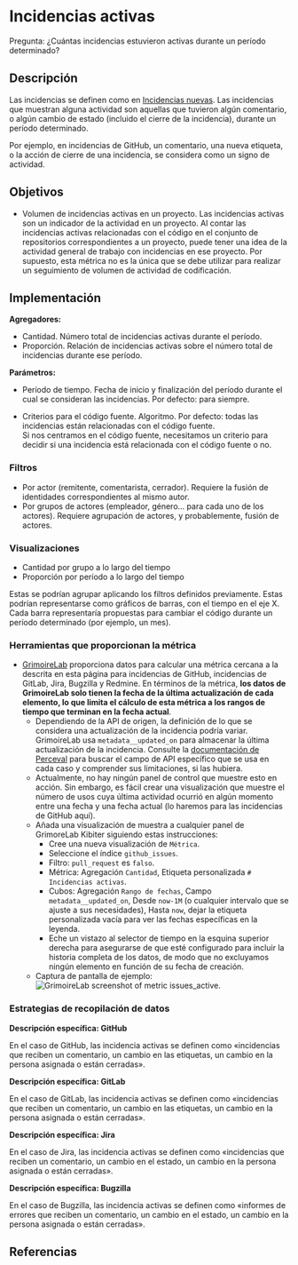 # Incidencias activas

Pregunta: ¿Cuántas incidencias estuvieron activas durante un período determinado?


## Descripción

Las incidencias se definen como en [Incidencias nuevas](https://github.com/chaoss/wg-evolution/blob/master/metrics/Issues_New.md). Las incidencias que muestran alguna actividad son aquellas que tuvieron algún comentario, o algún cambio de estado (incluido el cierre de la incidencia), durante un período determinado.

Por ejemplo, en incidencias de GitHub, un comentario, una nueva etiqueta, o la acción de cierre de una incidencia, se considera como un signo de actividad.


## Objetivos

* Volumen de incidencias activas en un proyecto. Las incidencias activas son un indicador de la actividad en un proyecto. Al contar las incidencias activas relacionadas con el código en el conjunto de repositorios correspondientes a un proyecto, puede tener una idea de la actividad general de trabajo con incidencias en ese proyecto. Por supuesto, esta métrica no es la única que se debe utilizar para realizar un seguimiento de volumen de actividad de codificación.


## Implementación

**Agregadores:**
* Cantidad. Número total de incidencias activas durante el período.
* Proporción. Relación de incidencias activas sobre el número total de incidencias durante ese período.

**Parámetros:**
* Período de tiempo. Fecha de inicio y finalización del período durante el cual se consideran las incidencias. Por defecto: para siempre.

* Criterios para el código fuente. Algoritmo. Por defecto: todas las incidencias están relacionadas con el código fuente.  
  Si nos centramos en el código fuente, necesitamos un criterio para decidir si una incidencia está relacionada con el código fuente o no.

### Filtros

* Por actor (remitente, comentarista, cerrador). Requiere la fusión de identidades correspondientes al mismo autor.
* Por grupos de actores (empleador, género... para cada uno de los actores). Requiere agrupación de actores, y probablemente, fusión de actores.


### Visualizaciones

* Cantidad por grupo a lo largo del tiempo
* Proporción por período a lo largo del tiempo

Estas se podrían agrupar aplicando los filtros definidos previamente. Estas podrían representarse como gráficos de barras, con el tiempo en el eje X. Cada barra representaría propuestas para cambiar el código durante un período determinado (por ejemplo, un mes).


### Herramientas que proporcionan la métrica

* [GrimoireLab](https://chaoss.github.io/grimoirelab) proporciona datos para calcular una métrica cercana a la descrita en esta página para incidencias de GitHub, incidencias de GitLab, Jira, Bugzilla y Redmine. En términos de la métrica, **los datos de GrimoireLab solo tienen la fecha de la última actualización de cada elemento, lo que limita el cálculo de esta métrica a los rangos de tiempo que terminan en la fecha actual**.
  - Dependiendo de la API de origen, la definición de lo que se considera una actualización de la incidencia podría variar. GrimoireLab usa `metadata__updated_on` para almacenar la última actualización de la incidencia. Consulte la [documentación de Perceval](https://perceval.readthedocs.io/en/latest/search.html?q=metadata_updated_on&check_keywords=yes&area=default) para buscar el campo de API específico que se usa en cada caso y comprender sus limitaciones, si las hubiera.
  - Actualmente, no hay ningún panel de control que muestre esto en acción. Sin embargo, es fácil crear una visualización que muestre el número de usos cuya última actividad ocurrió en algún momento entre una fecha y una fecha actual (lo haremos para las incidencias de GitHub aquí).
  - Añada una visualización de muestra a cualquier panel de GrimoreLab Kibiter siguiendo estas instrucciones:
    * Cree una nueva visualización de `Métrica`.
    * Seleccione el índice `github_issues`.
    * Filtro: `pull_request` es `falso`.
    * Métrica: Agregación `Cantidad`, Etiqueta personalizada `# Incidencias activas`.
    * Cubos: Agregación `Rango de fechas`, Campo `metadata__updated_on`, Desde `now-1M` (o cualquier intervalo que se ajuste a sus necesidades), Hasta `now`, dejar la etiqueta personalizada vacía para ver las fechas específicas en la leyenda.
    * Eche un vistazo al selector de tiempo en la esquina superior derecha para asegurarse de que esté configurado para incluir la historia completa de los datos, de modo que no excluyamos ningún elemento en función de su fecha de creación.
  - Captura de pantalla de ejemplo: ![GrimoireLab screenshot of metric issues_active](https://github.com/chaoss/wg-evolution/blob/master/metrics/images/issues_active_GrimoireLab.png).

### Estrategias de recopilación de datos

**Descripción específica: GitHub**

En el caso de GitHub, las incidencia activas se definen como «incidencias que reciben un comentario, un cambio en las etiquetas, un cambio en la persona asignada o están cerradas».

**Descripción específica: GitLab**

En el caso de GitLab, las incidencia activas se definen como «incidencias que reciben un comentario, un cambio en las etiquetas, un cambio en la persona asignada o están cerradas».

**Descripción específica: Jira**

En el caso de Jira, las incidencia activas se definen como «incidencias que reciben un comentario, un cambio en el estado, un cambio en la persona asignada o están cerradas».

**Descripción específica: Bugzilla**

En el caso de Bugzilla, las incidencia activas se definen como «informes de errores que reciben un comentario, un cambio en el estado, un cambio en la persona asignada o están cerradas».

## Referencias
